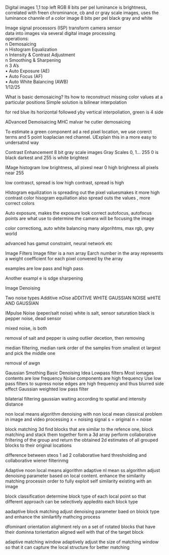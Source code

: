 Digital images
1,1 top left
RGB 8 bits per pel
luminance is brightness, correlated with freen
chrominance, cb and cr
gray scale images, uses the luminance channle of a color image
8 bits per pel black gray and white

Image signal processors (ISP) transform camera sensor  
data into images via several digital image processing  
operations:  
n Demosaicing  
n Histogram Equalization  
n Intensity & Contrast Adjustment  
n Smoothing & Sharpening  
n 3 A’s  
• Auto Exposure (AE)  
• Auto Focus (AF)  
• Auto White Balancing (AWB)  
1/12/25

What is basic demosaicing?
Its how to reconstruct missing color values at a particular positions
Simple solution is bilinear interpolation

for red blue its horizontal followed yby vertical interpoliation, green is 4 side

ADvanced Demoisaicing MHC
malvar he cutler demosaicing

To estimate a green component ad a red pixel location, we use corerct terms and 5 point loaplacian red channel. UExplain this in a more easy to undersatnd way

Contrast Enhancement
8 bit gray scale images
Gray Scales 0, 1... 255
0 is black darkest and 255 is white brightest

IMage histogram
low brightness, all pixesl near 0
high brighness all pixels near 255

low contrasct, spread is low
high contrast, spread is high

HIstogram equilization is  spreading out the pixel valuesmakes it more high contrast
color hisogram equiliation also spread outs the values
, more correct colors

Auto exposure, makes the exposure look correct
autofocus, autofocus points are what use to determine the camera will be focusing the image

color correctiong, auto white balancing
many algorihtms, max rgb, grey world

advanced has gamut constraint, neural network etc

Image Filters
Image filter is a nxn array
Earch number in the aray represents a weight coefficient for each pixel convered by the array

examples are low pass and high pass

Another exampl e is sdge sharpening

Image Denoising

Two noise types
Additive nOise
aDDITIVE WHITE GAUSSIAN NOISE
wHITE AND GAUSSIAN

IMpulse Noise (peper/salt noise)
white is salt, sensor saturation
black is pepper noise, dead sensor

mixed noise, is both

removal of salt and pepper is using outlier decetion, then removing

median filtering, median rank order of the samples from smallest ot largest and pick the middle one

removal of awgn

Gaussian Smothing
Basic Denoising Idea
Lowpass filters
Most iomages contents are low frequency
Noise components are high frequency
Use low pass filters to supress noise
edges are high frequency and thus blurred side effect
Gaussian weighted low pass filter

bilaterial filtering
gaussian waiting according to spatial and intensity distance

non local means algorithm
denoising with non local mean
classical problem in image and video processing
x = noising signal
s = original
n = noise

block matching 3d
find blocks that are similar to the refence one, block matching and stack them together form a 3d array
perform collaborative friltering of the group and return the obtained 2d estimates of all grouped blocks to their original locations


difference between steos 1 ad 2
collaborative hard thresholding and collaborative wiener filterinmg




Adaptive noon local means algorithm
adaptive nl mean ss algorithm
adjust denoising parameter based on local content. enhance the similarity matching processin order to fully exploit self similarity existing with an image

block classification
determine block type of each local point so that different approach can be selectively appledito each block type

aadaptive block matching
adjust denoising parameter baed on bloick type and enhance the similartify mathcing process

dfominant orientation alighment
rely on a set of rotated blocks that have their dominna torientation aligned well with that of the target block

adaptive matching window
adaptively adjust the size of matching window so that it can capture the local structure for better matching

